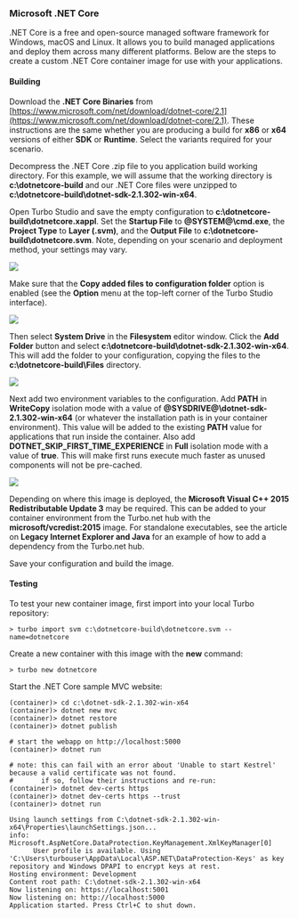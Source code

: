 ### Microsoft .NET Core

.NET Core is a free and open-source managed software framework for Windows, macOS and Linux. It allows you to build managed applications and deploy them across many different platforms. Below are the steps to create a custom .NET Core container image for use with your applications.

#### Building

Download the **.NET Core Binaries** from [https://www.microsoft.com/net/download/dotnet-core/2.1](https://www.microsoft.com/net/download/dotnet-core/2.1). These instructions are the same whether you are producing a build for **x86** or **x64** versions of either **SDK** or **Runtime**. Select the variants required for your scenario.

Decompress the .NET Core .zip file to you application build working directory. For this example, we will assume that the working directory is **c:\dotnetcore-build** and our .NET Core files were unzipped to **c:\dotnetcore-build\dotnet-sdk-2.1.302-win-x64**.

Open Turbo Studio and save the empty configuration to **c:\dotnetcore-build\dotnetcore.xappl**. Set the **Startup File** to **@SYSTEM@\cmd.exe**, the **Project Type** to **Layer (.svm)**, and the **Output File** to **c:\dotnetcore-build\dotnetcore.svm**. Note, depending on your scenario and deployment method, your settings may vary.

![](/docs/building/scenarios/dotnetcore1.png)

Make sure that the **Copy added files to configuration folder** option is enabled (see the **Option** menu at the top-left corner of the Turbo Studio interface). 

![](/docs/building/scenarios/dotnetcore2.png)

Then select **System Drive** in the **Filesystem** editor window. Click the **Add Folder** button and select **c:\dotnetcore-build\dotnet-sdk-2.1.302-win-x64**. This will add the folder to your configuration, copying the files to the **c:\dotnetcore-build\Files** directory.

![](/docs/building/scenarios/dotnetcore3.png)

Next add two environment variables to the configuration. Add **PATH** in **WriteCopy** isolation mode with a value of **@SYSDRIVE@\dotnet-sdk-2.1.302-win-x64** (or whatever the installation path is in your container environment). This value will be added to the existing **PATH** value for applications that run inside the container. Also add **DOTNET_SKIP_FIRST_TIME_EXPERIENCE** in **Full** isolation mode with a value of **true**. This will make first runs execute much faster as unused components will not be pre-cached.

![](/docs/building/scenarios/dotnetcore4.png)

Depending on where this image is deployed, the **Microsoft Visual C++ 2015 Redistributable Update 3** may be required. This can be added to your container environment from the Turbo.net hub with the **microsoft/vcredist:2015** image. For standalone executables, see the article on **Legacy Internet Explorer and Java** for an example of how to add a dependency from the Turbo.net hub. 

Save your configuration and build the image.

#### Testing

To test your new container image, first import into your local Turbo repository:
```
> turbo import svm c:\dotnetcore-build\dotnetcore.svm --name=dotnetcore
```

Create a new container with this image with the **new** command:
```
> turbo new dotnetcore
```

Start the .NET Core sample MVC website:
```
(container)> cd c:\dotnet-sdk-2.1.302-win-x64
(container)> dotnet new mvc
(container)> dotnet restore
(container)> dotnet publish

# start the webapp on http://localhost:5000
(container)> dotnet run

# note: this can fail with an error about 'Unable to start Kestrel' because a valid certificate was not found.
#       if so, follow their instructions and re-run:
(container)> dotnet dev-certs https
(container)> dotnet dev-certs https --trust
(container)> dotnet run

Using launch settings from C:\dotnet-sdk-2.1.302-win-x64\Properties\launchSettings.json...
info: Microsoft.AspNetCore.DataProtection.KeyManagement.XmlKeyManager[0]
      User profile is available. Using 'C:\Users\turbouser\AppData\Local\ASP.NET\DataProtection-Keys' as key repository and Windows DPAPI to encrypt keys at rest.
Hosting environment: Development
Content root path: C:\dotnet-sdk-2.1.302-win-x64
Now listening on: https://localhost:5001
Now listening on: http://localhost:5000
Application started. Press Ctrl+C to shut down.
```

